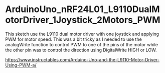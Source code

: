 # ArduinoUno_nRF24L01_L9110DualMotorDriver_1Joystick_2Motors_PWM

This sketch use the L9110 dual motor driver with one joystick and applying PWM for motor speed. This was a bit tricky as I needed to use the analogWrite function to control PWM to one of the pins of the motor while the other pin was to control the direction using DigitalWrite HIGH or LOW.

https://www.instructables.com/Arduino-Uno-and-the-L9110-Motor-Driver-Using-PWM-a/
